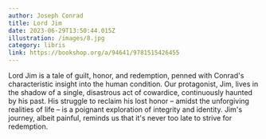 ```yaml
---
author: Joseph Conrad
title: Lord Jim
date: 2023-06-29T13:50:44.015Z
illustration: /images/8.jpg
category: libris
link: https://bookshop.org/a/94641/9781515426455
---
```

Lord Jim is a tale of guilt, honor, and redemption, penned with Conrad's characteristic insight into the human condition. Our protagonist, Jim, lives in the shadow of a single, disastrous act of cowardice, continuously haunted by his past. His struggle to reclaim his lost honor – amidst the unforgiving realities of life – is a poignant exploration of integrity and identity. Jim's journey, albeit painful, reminds us that it's never too late to strive for redemption.

